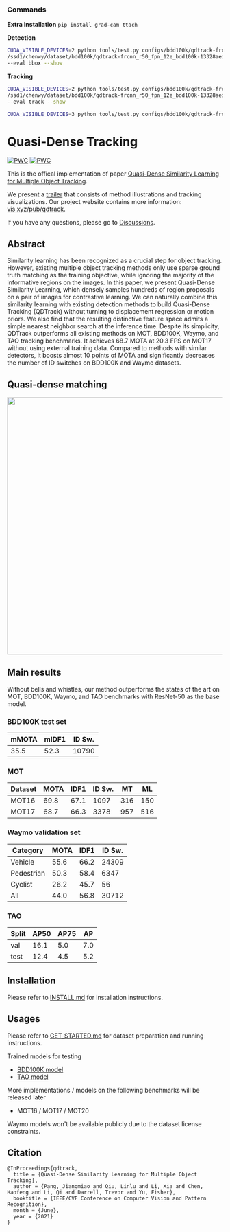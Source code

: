 ### Commands

**Extra Installation**
`pip install grad-cam ttach`

**Detection**
```bash
CUDA_VISIBLE_DEVICES=2 python tools/test.py configs/bdd100k/qdtrack-frcnn_r50_fpn_12e_bdd100k.py \
/ssd1/chenwy/dataset/bdd100k/qdtrack-frcnn_r50_fpn_12e_bdd100k-13328aed.pth \
--eval bbox --show
````

**Tracking**
```bash
CUDA_VISIBLE_DEVICES=2 python tools/test.py configs/bdd100k/qdtrack-frcnn_r50_fpn_12e_bdd100k.py \
/ssd1/chenwy/dataset/bdd100k/qdtrack-frcnn_r50_fpn_12e_bdd100k-13328aed.pth \
--eval track --show

CUDA_VISIBLE_DEVICES=3 python tools/test.py configs/bdd100k/qdtrack-frcnn_r50_fpn_12e_bdd100k.py /ssd1/chenwy/dataset/bdd100k/qdtrack-frcnn_r50_fpn_12e_bdd100k-13328aed.pth  --eval track --prune 0.7
````



# Quasi-Dense Tracking

[![PWC](https://img.shields.io/endpoint.svg?url=https://paperswithcode.com/badge/quasi-dense-instance-similarity-learning/multiple-object-tracking-on-bdd100k)](https://paperswithcode.com/sota/multiple-object-tracking-on-bdd100k?p=quasi-dense-instance-similarity-learning)
[![PWC](https://img.shields.io/endpoint.svg?url=https://paperswithcode.com/badge/quasi-dense-instance-similarity-learning/multiple-object-tracking-on-waymo-open)](https://paperswithcode.com/sota/multiple-object-tracking-on-waymo-open?p=quasi-dense-instance-similarity-learning)

This is the offical implementation of paper [Quasi-Dense Similarity Learning for Multiple Object Tracking](https://arxiv.org/abs/2006.06664).

We present a [trailer](https://youtu.be/o8HRJAOZidc) that consists of method illustrations and tracking visualizations. Our project website contains more information: [vis.xyz/pub/qdtrack](https://www.vis.xyz/pub/qdtrack/).

If you have any questions, please go to [Discussions](https://github.com/SysCV/qdtrack/discussions).

## Abstract

Similarity learning has been recognized as a crucial step for object tracking. However, existing multiple object tracking methods only use sparse ground truth matching as the training objective, while ignoring the majority of the informative regions on the images. In this paper, we present Quasi-Dense Similarity Learning, which densely samples hundreds of region proposals on a pair of images for contrastive learning. We can naturally combine this similarity learning with existing detection methods to build Quasi-Dense Tracking (QDTrack) without turning to displacement regression or motion priors. We also find that the resulting distinctive feature space admits a simple nearest neighbor search at the inference time. Despite its simplicity, QDTrack outperforms all existing methods on MOT, BDD100K, Waymo, and TAO tracking benchmarks. It achieves 68.7 MOTA at 20.3 FPS on MOT17 without using external training data. Compared to methods with similar detectors, it boosts almost 10 points of MOTA and significantly decreases the number of ID switches on BDD100K and Waymo datasets.


## Quasi-dense matching
<img src="figures/teaser.png" width="600">

## Main results
Without bells and whistles, our method outperforms the states of the art on MOT, BDD100K, Waymo, and TAO benchmarks with ResNet-50 as the base model.


### BDD100K test set

| mMOTA | mIDF1  | ID Sw. |
|-------|--------|--------|
| 35.5  | 52.3   |  10790 |

### MOT

| Dataset | MOTA | IDF1  | ID Sw. | MT | ML |
|-------|--------|--------| ----| ---| ---|
| MOT16 | 69.8 | 67.1 | 1097 | 316 | 150 |
| MOT17 | 68.7 | 66.3 | 3378 | 957 | 516 |

### Waymo validation set

| Category   | MOTA | IDF1 | ID Sw. |
|------------|------|------|--------|
| Vehicle    | 55.6 | 66.2 | 24309  | 
| Pedestrian | 50.3 | 58.4 | 6347   |
| Cyclist    | 26.2 | 45.7 | 56     | 
| All        | 44.0 | 56.8 | 30712  | 

### TAO

| Split   | AP50 | AP75 | AP | 
|---------|------|------|----|
| val     | 16.1 | 5.0  | 7.0|
| test    | 12.4 | 4.5  | 5.2|


## Installation

Please refer to [INSTALL.md](docs/INSTALL.md) for installation instructions.


## Usages
Please refer to [GET_STARTED.md](docs/GET_STARTED.md) for dataset preparation and running instructions.

Trained models for testing

- [BDD100K model](https://drive.google.com/file/d/1YNAQgd8rMqqEG-fRj3VWlO4G5kdwJbxz/view?usp=sharing)
- [TAO model](https://drive.google.com/file/d/1JtZ9UA0-b9LDor1NHtk8A-g83X7-T89X/view?usp=sharing)

More implementations / models on the following benchmarks will be released later

- MOT16 / MOT17 / MOT20

Waymo models won't be available publicly due to the dataset license constraints.


## Citation

```
@InProceedings{qdtrack,
  title = {Quasi-Dense Similarity Learning for Multiple Object Tracking},
  author = {Pang, Jiangmiao and Qiu, Linlu and Li, Xia and Chen, Haofeng and Li, Qi and Darrell, Trevor and Yu, Fisher},
  booktitle = {IEEE/CVF Conference on Computer Vision and Pattern Recognition},
  month = {June},
  year = {2021}
}
```
